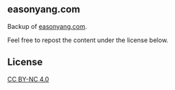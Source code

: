 ## easonyang.com
Backup of [easonyang.com](https://easonyang.com).

Feel free to repost the content under the license below.

## License
[CC BY-NC 4.0](https://creativecommons.org/licenses/by-nc/4.0/)
